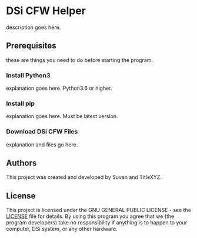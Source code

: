 # DSi CFW Helper
description goes here.
## Prerequisites
these are things you need to do before starting the program.
### Install Python3
explanation goes here. Python3.6 or higher.
### Install pip
explanation goes here. Must be latest version.
### Download DSi CFW Files
explanation and files go here.
## Authors
This project was created and developed by Suvan and TitleXYZ.
## License
This project is licensed under the GNU GENERAL PUBLIC LICENSE - see the [LICENSE](LICENSE) file for details.
By using this program you agree that we (the program developers) take no responsibility if anything is to happen to your computer, DSi system, or any other hardware. 
